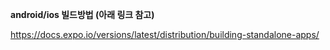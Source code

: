 **android/ios 빌드방법 (아래 링크 참고)**

https://docs.expo.io/versions/latest/distribution/building-standalone-apps/ 